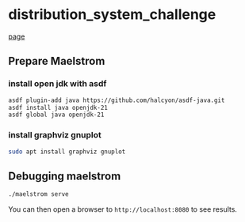 # distribution_system_challenge

[page](https://fly.io/dist-sys/)

## Prepare Maelstrom

### install open jdk with asdf

```bash
asdf plugin-add java https://github.com/halcyon/asdf-java.git
asdf install java openjdk-21
asdf global java openjdk-21
```

### install graphviz gnuplot

```bash
sudo apt install graphviz gnuplot
```

## Debugging maelstrom

``` bash
./maelstrom serve
```

You can then open a browser to `http://localhost:8080` to see results.
